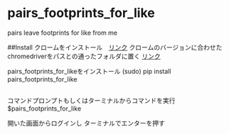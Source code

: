 # pairs_footprints_for_like
pairs leave footprints for like from me

##Install
クロームをインストール　[リンク](https://www.google.com/intl/ja_jp/chrome/)
クロームのバージョンに合わせたchromedriverをパスとの通ったフォルダに置く [リンク](https://chromedriver.chromium.org/downloads)

pairs_footprints_for_likeをインストール
(sudo) pip install pairs_footprints_for_like

##
コマンドプロンプトもしくはターミナルからコマンドを実行
$pairs_footprints_for_like

開いた画面からログインし
ターミナルでエンターを押す
